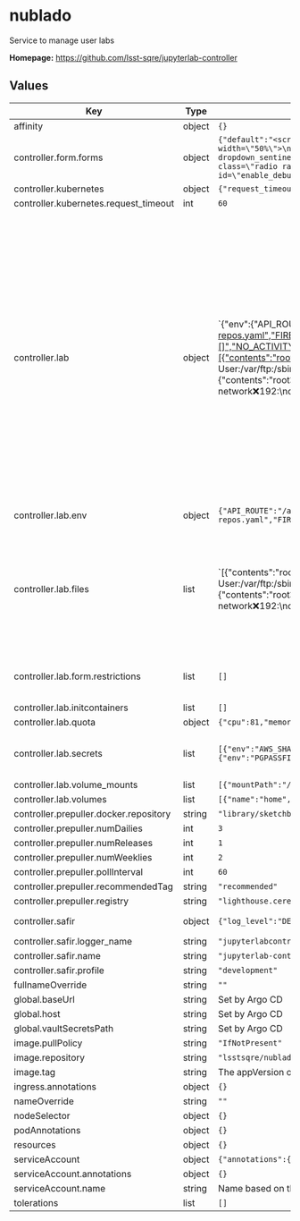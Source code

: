 # nublado

Service to manage user labs

**Homepage:** <https://github.com/lsst-sqre/jupyterlab-controller>

## Values

| Key | Type | Default | Description |
|-----|------|---------|-------------|
| affinity | object | `{}` | Affinity rules for the nublado frontend pod |
| controller.form.forms | object | `{"default":"<script>\nfunction selectDropdown() {\n    document.getElementById('{{ dropdown_sentinel }}').checked = true;\n}\n</script>\n<style>\n    td {\n        border: 1px solid black;\n        padding: 2%;\n        vertical-align: top;\n    }\n    .radio label,\n    .checkbox label {\n        padding-left: 0px;\n    }\n</style>\n<table width=\"100%\">\n<tr>\n  <th>Image</th>\n  <th>Options</th>\n</tr>\n<tr>\n<td width=\"50%\">\n  <div class=\"radio radio-inline\">\n{% for i in cached_images %}\n    <input type=\"radio\" name=\"image_list\"\n     id=\"image{{ loop.index }}\" value=\"{{ i.path }}\"\n     {% if loop.first %} checked {% endif %}\n    >\n    <label for=\"image{{ loop.index }}\">{{ i.name }}</label><br />\n{% endfor %}\n    <input type=\"radio\" name=\"image_list\"\n        id=\"{{ dropdown_sentinel }}\"\n        value=\"{{ dropdown_sentinel }}\"\n        {% if not cached_images %} checked {% endif %}\n    >\n    <label for=\"{{ dropdown_sentinel }}\">\n      Select uncached image (slower start):\n    </label><br />\n    <select name=\"image_dropdown\" onclick=\"selectDropdown()\">\n    {% for i in all_images %}\n        <option value=\"{{ i.path }}\">{{ i.name }}</option>\n    {% endfor %}\n    </select>\n  </div>\n</td>\n<td width=\"50%\">\n  <div class=\"radio radio-inline\">\n{% for s in sizes %}\n    <input type=\"radio\" name=\"size\"\n     id=\"{{ s.name }}\" value=\"{{ s.name }}\"\n     {% if loop.first %} checked {% endif %}\n    >\n    <label for=\"{{ s.name }}\">\n      {{ s.name }} ({{ s.cpu }} CPU, {{ s.memory }} RAM)\n    </label><br />\n{% endfor %}\n  </div>\n  <br />\n  <br />\n  <div class=\"checkbox checkbox-inline\">\n    <input type=\"checkbox\" id=\"enable_debug\"\n     name=\"enable_debug\" value=\"false\">\n    <label for=\"enable_debug\">Enable debug logs</label><br />\n\n    <input type=\"checkbox\" id=\"reset_user_env\"\n     name=\"reset_user_env\" value=\"false\">\n    <label for=\"reset_user_env\">\n      Reset user environment: relocate .cache, .jupyter, and .local\n    </label><br />\n  </div>\n</td>\n</tr>\n</table>\n"}` | options form template text keyed by group name. "default" is always present. |
| controller.kubernetes | object | `{"request_timeout":60}` | Kubernetes API settings |
| controller.kubernetes.request_timeout | int | `60` | timeout in seconds for kubernetes API requests. |
| controller.lab | object | `{"env":{"API_ROUTE":"/api","AUTO_REPO_SPECS":"https://github.com/lsst-sqre/system-test@prod,https://github.com/rubin-dp0/tutorial-notebooks@prod","CULL_KERNEL_CONNECTED":"True","CULL_KERNEL_IDLE_TIMEOUT":"432000","CULL_KERNEL_INTERVAL":"300","DAF_BUTLER_REPOSITORY_INDEX":"s3://butler-us-central1-repo-locations/data-repos.yaml","FIREFLY_ROUTE":"/portal/app","HUB_ROUTE":"/nb/hub","JUPYTERHUB_ADMIN_ACCESS":"1","JUPYTERHUB_API_URL":"http://hub.nublado2:8081/nb/hub/api","JUPYTERHUB_BASE_URL":"/nb/","JUPYTERHUB_DEFAULT_URL":"/lab","JUPYTERHUB_OAUTH_CLIENT_ALLOWED_SCOPES":"[]","NO_ACTIVITY_TIMEOUT":"432000","NO_SUDO":"TRUE","S3_ENDPOINT_URL":"https://storage.googleapis.com","SODA_ROUTE":"/api/image/soda","TAP_ROUTE":"/api/tap"},"files":[{"contents":"root:x:0:0:root:/root:/bin/bash\nbin:x:1:1:bin:/bin:/sbin/nologin\ndaemon:x:2:2:daemon:/sbin:/sbin/nologin\nadm:x:3:4:adm:/var/adm:/sbin/nologin\nlp:x:4:7:lp:/var/spool/lpd:/sbin/nologin\nsync:x:5:0:sync:/sbin:/bin/sync\nshutdown:x:6:0:shutdown:/sbin:/sbin/shutdown\nhalt:x:7:0:halt:/sbin:/sbin/halt\nmail:x:8:12:mail:/var/spool/mail:/sbin/nologin\noperator:x:11:0:operator:/root:/sbin/nologin\ngames:x:12:100:games:/usr/games:/sbin/nologin\nftp:x:14:50:FTP User:/var/ftp:/sbin/nologin\ntss:x:59:59:Account used by the trousers package to sandbox the tcsd daemon:/dev/null:/sbin/nologin\ndbus:x:81:81:System message bus:/:/sbin/nologin\nnobody:x:99:99:Nobody:/:/sbin/nologin\nsystemd-network:x:192:192:systemd Network Management:/:/sbin/nologin\nlsst_lcl:x:1000:1000::/home/lsst_lcl:/bin/bash\n","modify":true,"mountPath":"/etc/passwd","name":"passwd"},{"contents":"root:x:0:\nbin:x:1:\ndaemon:x:2:\nsys:x:3:\nadm:x:4:\ntty:x:5:\ndisk:x:6:\nlp:x:7:\nmem:x:8:\nkmem:x:9:\nwheel:x:10:\ncdrom:x:11:\nmail:x:12:\nman:x:15:\ndialout:x:18:\nfloppy:x:19:\ngames:x:20:\nutmp:x:22:\ntape:x:33:\nutempter:x:35:\nvideo:x:39:\nftp:x:50:\nlock:x:54:\ntss:x:59:\naudio:x:63:\ndbus:x:81:\nscreen:x:84:\nnobody:x:99:\nusers:x:100:\nsystemd-journal:x:190:\nsystemd-network:x:192:\ncgred:x:997:\nssh_keys:x:998:\ninput:x:999:\n","modify":true,"mountPath":"/etc/group","name":"group"},{"contents":"# No longer used, but preserves compatibility with runlab.sh\ndask_worker.yml: |\n  enabled: false\n","mountPath":"/opt/lsst/software/jupyterlab/lsst_dask.yml","name":"dask-config"},{"contents":"# Licensed under the Apache License, Version 2.0 (the \"License\");\n# You may not use this file except in compliance with the License.\n# You may obtain a copy of the License at http://www.apache.org/licenses/LICENSE-2.0\n#\n# Authors:\n# - Wen Guan, <wen.guan@cern.ch>, 2020\n[common]\n# if logdir is configured, idds will write to idds.log in this directory.\n# else idds will go to stdout/stderr.\n# With supervisord, it's good to write to stdout/stderr, then supervisord can manage and rotate logs.\n# logdir = /var/log/idds\nloglevel = INFO\n[rest]\nhost = https://iddsserver.cern.ch:443/idds\n#url_prefix = /idds\n#cacher_dir = /tmp\ncacher_dir = /data/idds\n","modify":false,"mountPath":"/opt/lsst/software/jupyterlab/panda","name":"idds-config"}],"form":{"restrictions":[]},"initcontainers":[],"quota":{"cpu":81,"memory":"243Gi"},"secrets":[{"env":"AWS_SHARED_CREDENTIALS_FILE","mountPath":"/opt/lsst/software/jupyterlab/butler-secret/aws-credentials.ini","name":"aws-credentials.ini"},{"env":"GOOGLE_APPLICATION_CREDENTIALS","mountPath":"/opt/lsst/software/jupyterlab/butler-secret/butler-gcs-idf-creds.json","name":"butler-gcs-idf-creds.json"},{"mountPath":"/opt/lsst/software/jupyterlab/butler-secret/butler-hmac-idf-creds.json","name":"butler-hmac-idf-creds.json"},{"env":"PGPASSFILE","mountPath":"/opt/lsst/software/jupyterlab/butler-secret/postgres-credentials.txt","name":"postgres-credentials.txt"}],"sizes":{"large":{"cpu":4,"memory":"12Gi"},"medium":{"cpu":2,"memory":"6Gi"},"small":{"cpu":1,"memory":"3Gi"}},"volume_mounts":[{"mountPath":"/home","name":"home"},{"mountPath":"/project","name":"project"},{"mountPath":"/scratch","name":"scratch"}],"volumes":[{"name":"home","nfs":{"path":"/share1/home","server":"10.13.105.122"}},{"name":"project","nfs":{"path":"/share1/project","server":"10.13.105.122"}},{"name":"scratch","nfs":{"path":"/share1/scratch","server":"10.13.105.122"}}]}` | Settings for the JupyterLab controller |
| controller.lab.env | object | `{"API_ROUTE":"/api","AUTO_REPO_SPECS":"https://github.com/lsst-sqre/system-test@prod,https://github.com/rubin-dp0/tutorial-notebooks@prod","CULL_KERNEL_CONNECTED":"True","CULL_KERNEL_IDLE_TIMEOUT":"432000","CULL_KERNEL_INTERVAL":"300","DAF_BUTLER_REPOSITORY_INDEX":"s3://butler-us-central1-repo-locations/data-repos.yaml","FIREFLY_ROUTE":"/portal/app","HUB_ROUTE":"/nb/hub","JUPYTERHUB_ADMIN_ACCESS":"1","JUPYTERHUB_API_URL":"http://hub.nublado2:8081/nb/hub/api","JUPYTERHUB_BASE_URL":"/nb/","JUPYTERHUB_DEFAULT_URL":"/lab","JUPYTERHUB_OAUTH_CLIENT_ALLOWED_SCOPES":"[]","NO_ACTIVITY_TIMEOUT":"432000","NO_SUDO":"TRUE","S3_ENDPOINT_URL":"https://storage.googleapis.com","SODA_ROUTE":"/api/image/soda","TAP_ROUTE":"/api/tap"}` | Environment variables for user lab pods, common to all lab pods in this RSP instance. |
| controller.lab.files | list | `[{"contents":"root:x:0:0:root:/root:/bin/bash\nbin:x:1:1:bin:/bin:/sbin/nologin\ndaemon:x:2:2:daemon:/sbin:/sbin/nologin\nadm:x:3:4:adm:/var/adm:/sbin/nologin\nlp:x:4:7:lp:/var/spool/lpd:/sbin/nologin\nsync:x:5:0:sync:/sbin:/bin/sync\nshutdown:x:6:0:shutdown:/sbin:/sbin/shutdown\nhalt:x:7:0:halt:/sbin:/sbin/halt\nmail:x:8:12:mail:/var/spool/mail:/sbin/nologin\noperator:x:11:0:operator:/root:/sbin/nologin\ngames:x:12:100:games:/usr/games:/sbin/nologin\nftp:x:14:50:FTP User:/var/ftp:/sbin/nologin\ntss:x:59:59:Account used by the trousers package to sandbox the tcsd daemon:/dev/null:/sbin/nologin\ndbus:x:81:81:System message bus:/:/sbin/nologin\nnobody:x:99:99:Nobody:/:/sbin/nologin\nsystemd-network:x:192:192:systemd Network Management:/:/sbin/nologin\nlsst_lcl:x:1000:1000::/home/lsst_lcl:/bin/bash\n","modify":true,"mountPath":"/etc/passwd","name":"passwd"},{"contents":"root:x:0:\nbin:x:1:\ndaemon:x:2:\nsys:x:3:\nadm:x:4:\ntty:x:5:\ndisk:x:6:\nlp:x:7:\nmem:x:8:\nkmem:x:9:\nwheel:x:10:\ncdrom:x:11:\nmail:x:12:\nman:x:15:\ndialout:x:18:\nfloppy:x:19:\ngames:x:20:\nutmp:x:22:\ntape:x:33:\nutempter:x:35:\nvideo:x:39:\nftp:x:50:\nlock:x:54:\ntss:x:59:\naudio:x:63:\ndbus:x:81:\nscreen:x:84:\nnobody:x:99:\nusers:x:100:\nsystemd-journal:x:190:\nsystemd-network:x:192:\ncgred:x:997:\nssh_keys:x:998:\ninput:x:999:\n","modify":true,"mountPath":"/etc/group","name":"group"},{"contents":"# No longer used, but preserves compatibility with runlab.sh\ndask_worker.yml: |\n  enabled: false\n","mountPath":"/opt/lsst/software/jupyterlab/lsst_dask.yml","name":"dask-config"},{"contents":"# Licensed under the Apache License, Version 2.0 (the \"License\");\n# You may not use this file except in compliance with the License.\n# You may obtain a copy of the License at http://www.apache.org/licenses/LICENSE-2.0\n#\n# Authors:\n# - Wen Guan, <wen.guan@cern.ch>, 2020\n[common]\n# if logdir is configured, idds will write to idds.log in this directory.\n# else idds will go to stdout/stderr.\n# With supervisord, it's good to write to stdout/stderr, then supervisord can manage and rotate logs.\n# logdir = /var/log/idds\nloglevel = INFO\n[rest]\nhost = https://iddsserver.cern.ch:443/idds\n#url_prefix = /idds\n#cacher_dir = /tmp\ncacher_dir = /data/idds\n","modify":false,"mountPath":"/opt/lsst/software/jupyterlab/panda","name":"idds-config"}]` | Files to be mounted as ConfigMaps inside the user lab pod. Some of these will require modification.  Those are noted with modify: true, and the file name will be the unique key directing how the Lab controller is to modify it. |
| controller.lab.form.restrictions | list | `[]` | Lab form restrictions.  It's a list of objects where each object has three fields, 'type', 'value', and 'groups'.  'type' must be one of "size", "image", or "tag".  'value' is a regular expression matching a string that is an allowed value for 'type'. 'groups', if specified, is a list of group names allowed to use a resource where 'type' matches 'value'.  An empty list is unrestricted. |
| controller.lab.initcontainers | list | `[]` | List of specifications for containers to run to commission a new user. |
| controller.lab.quota | object | `{"cpu":81,"memory":"243Gi"}` | Maximum CPU/memory resources for user namespace |
| controller.lab.secrets | list | `[{"env":"AWS_SHARED_CREDENTIALS_FILE","mountPath":"/opt/lsst/software/jupyterlab/butler-secret/aws-credentials.ini","name":"aws-credentials.ini"},{"env":"GOOGLE_APPLICATION_CREDENTIALS","mountPath":"/opt/lsst/software/jupyterlab/butler-secret/butler-gcs-idf-creds.json","name":"butler-gcs-idf-creds.json"},{"mountPath":"/opt/lsst/software/jupyterlab/butler-secret/butler-hmac-idf-creds.json","name":"butler-hmac-idf-creds.json"},{"env":"PGPASSFILE","mountPath":"/opt/lsst/software/jupyterlab/butler-secret/postgres-credentials.txt","name":"postgres-credentials.txt"}]` | Secrets for injection into user lab pods.  The name is again the unique key that allows the Lab Controller to create the contents.  Since these are stored as secrets, they will be created from whole cloth, rather than modified from a base template. If 'env' is specified, the mountPath will be stored in that environment variable. |
| controller.lab.volume_mounts | list | `[{"mountPath":"/home","name":"home"},{"mountPath":"/project","name":"project"},{"mountPath":"/scratch","name":"scratch"}]` | Volume Mounts corresponding to user lab pod Volumes |
| controller.lab.volumes | list | `[{"name":"home","nfs":{"path":"/share1/home","server":"10.13.105.122"}},{"name":"project","nfs":{"path":"/share1/project","server":"10.13.105.122"}},{"name":"scratch","nfs":{"path":"/share1/scratch","server":"10.13.105.122"}}]` | Volumes defined to user lab pods |
| controller.prepuller.docker.repository | string | `"library/sketchbook"` |  |
| controller.prepuller.numDailies | int | `3` |  |
| controller.prepuller.numReleases | int | `1` |  |
| controller.prepuller.numWeeklies | int | `2` |  |
| controller.prepuller.pollInterval | int | `60` |  |
| controller.prepuller.recommendedTag | string | `"recommended"` |  |
| controller.prepuller.registry | string | `"lighthouse.ceres"` | config from sqr-066 |
| controller.safir | object | `{"log_level":"DEBUG","logger_name":"jupyterlabcontroller","name":"jupyterlab-controller","profile":"development"}` | safir settings; generically set through environment variables, but we'd rather do it this way and just control all config through the ConfigMap |
| controller.safir.logger_name | string | `"jupyterlabcontroller"` | Root name of the application's logger. |
| controller.safir.name | string | `"jupyterlab-controller"` | The application's name (not the root HTTP endpoint path) |
| controller.safir.profile | string | `"development"` | Application run profile: "development" or "production" |
| fullnameOverride | string | `""` | Override the full name for resources (includes the release name) |
| global.baseUrl | string | Set by Argo CD | Base URL for the environment |
| global.host | string | Set by Argo CD | Host name for ingress |
| global.vaultSecretsPath | string | Set by Argo CD | Base path for Vault secrets |
| image.pullPolicy | string | `"IfNotPresent"` | Pull policy for the nublado image |
| image.repository | string | `"lsstsqre/nublado"` | nublado image to use |
| image.tag | string | The appVersion of the chart | Tag of nublado image to use |
| ingress.annotations | object | `{}` | Additional annotations to add for endpoints that are authenticated. |
| nameOverride | string | `""` | Override the base name for resources |
| nodeSelector | object | `{}` | Node selector rules for the nublado frontend pod |
| podAnnotations | object | `{}` | Annotations for the nublado frontend pod |
| resources | object | `{}` | Resource limits and requests for the nublado frontend pod |
| serviceAccount | object | `{"annotations":{},"name":""}` | Secret names to use for all Docker pulls |
| serviceAccount.annotations | object | `{}` | Annotations to add to the service account |
| serviceAccount.name | string | Name based on the fullname template | Name of the service account to use |
| tolerations | list | `[]` | Tolerations for the nublado frontend pod |
